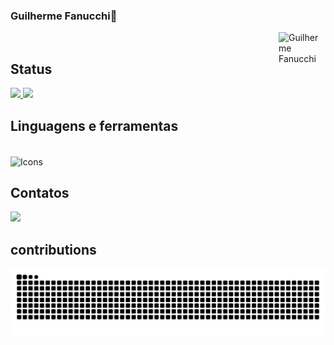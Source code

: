 ### Guilherme Fanucchi👋

<div>

<img align="right" height="75px" width="75px" alt="Guilherme Fanucchi" src="https://thumbs.dreamstime.com/b/hacker-cat-working-job-profession-illustration-generative-ai-274903061.jpg"/>

<div/>




<br>   
  
  ## Status
<div>
<a href="https://github.com/Guilherme-Fanucchi/github-readme-stats">
  <img height=150em src="https://github-readme-stats.vercel.app/api?username=Guilherme-Fanucchi&show_icons=true&theme=midnight-purple" />
</a>
<a href="https://github.com/Guilherme-Fanucchi/convoychat">
  <img height=150em length= 280em src="https://github-readme-stats.vercel.app/api/top-langs?username=Guilherme-Fanucchi&layout=compact&langs_count=8&theme=midnight-purple" />
</a>
</div>

## Linguagens e ferramentas
<div style="display: inline_block"><br>
<img alt="Icons" align="center" height="40" width="290" src="https://skillicons.dev/icons?i=vscode,py,java,git,mysql,selenium,react" />
  
  
</div>

##  Contatos
<div>
<a href="mailto:guilemosfa13@gmail.com"><img src="https://img.shields.io/badge/gmail-%23DD0031.svg?&style=for-the-badge&logo=gmail&logoColor=white"/></a>


</div>

## contributions
<div>
  
![snake gif](https://github.com/Guilherme-Fanucchi/Guilherme-Fanucchi/blob/output/github-contribution-grid-snake.svg)

</div>
